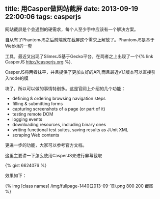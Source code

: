 title: 用Casper做网站截屏
date: 2013-09-19 22:00:06
tags: casperjs
---

网站截屏是个会遇到的硬需求，每个人至少手中应该有一个解决方案。

自从有了PhantomJS之后前端就在截屏这个需求上解放了。PhantomJS是基于Webkit的一套

工具，最近又出现了SlimerJS基于Gecko平台。在两者之上出现了一个{% link CasperJS http://casperjs.org %}. 

CasperJS将两者抹平，并且提供了更加友好的API,而且最近v1.1版本可以直接引入node的模

块了，所以可以做的事情特别多。这是官网上介绍的几个功能：

* defining & ordering browsing navigation steps
* filling & submitting forms
* capturing screenshots of a page (or part of it)
* testing remote DOM
* logging events
* downloading resources, including binary ones
* writing functional test suites, saving results as JUnit XML
* scraping Web contents

更进一步的功能，大家可以参考官方文档。

这里主要讲一下怎么使用CasperJS来进行屏幕截取

{% gist 6624076 %}

效果如下：

{% img [class names] /img/fullpage-1440(2013-09-19).png 800 200 截图 %}
